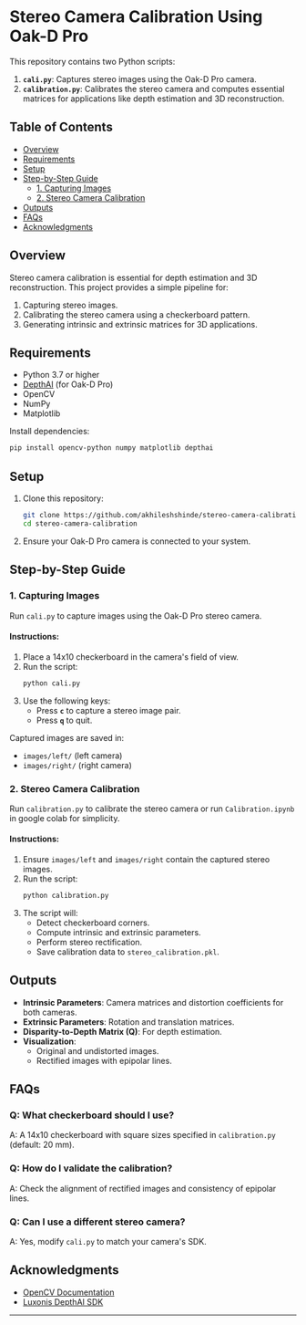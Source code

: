 # Stereo Camera Calibration Using Oak-D Pro

This repository contains two Python scripts:  
1. **`cali.py`**: Captures stereo images using the Oak-D Pro camera.  
2. **`calibration.py`**: Calibrates the stereo camera and computes essential matrices for applications like depth estimation and 3D reconstruction.

## Table of Contents
- [Overview](#overview)
- [Requirements](#requirements)
- [Setup](#setup)
- [Step-by-Step Guide](#step-by-step-guide)
  - [1. Capturing Images](#1-capturing-images)
  - [2. Stereo Camera Calibration](#2-stereo-camera-calibration)
- [Outputs](#outputs)
- [FAQs](#faqs)
- [Acknowledgments](#acknowledgments)

## Overview
Stereo camera calibration is essential for depth estimation and 3D reconstruction. This project provides a simple pipeline for:
1. Capturing stereo images.
2. Calibrating the stereo camera using a checkerboard pattern.
3. Generating intrinsic and extrinsic matrices for 3D applications.

## Requirements
- Python 3.7 or higher
- [DepthAI](https://docs.luxonis.com/projects/api/en/latest/) (for Oak-D Pro)
- OpenCV
- NumPy
- Matplotlib

Install dependencies:
```bash
pip install opencv-python numpy matplotlib depthai
```

## Setup
1. Clone this repository:
   ```bash
   git clone https://github.com/akhileshshinde/stereo-camera-calibration.git
   cd stereo-camera-calibration
   ```
2. Ensure your Oak-D Pro camera is connected to your system.

## Step-by-Step Guide

### 1. Capturing Images
Run `cali.py` to capture images using the Oak-D Pro stereo camera.

#### Instructions:
1. Place a 14x10 checkerboard in the camera's field of view.
2. Run the script:
   ```bash
   python cali.py
   ```
3. Use the following keys:
   - Press **`c`** to capture a stereo image pair.
   - Press **`q`** to quit.

Captured images are saved in:
- `images/left/` (left camera)
- `images/right/` (right camera)

### 2. Stereo Camera Calibration
Run `calibration.py` to calibrate the stereo camera or run `Calibration.ipynb` in google colab for simplicity.

#### Instructions:
1. Ensure `images/left` and `images/right` contain the captured stereo images.
2. Run the script:
   ```bash
   python calibration.py
   ```
3. The script will:
   - Detect checkerboard corners.
   - Compute intrinsic and extrinsic parameters.
   - Perform stereo rectification.
   - Save calibration data to `stereo_calibration.pkl`.

## Outputs
- **Intrinsic Parameters**: Camera matrices and distortion coefficients for both cameras.
- **Extrinsic Parameters**: Rotation and translation matrices.
- **Disparity-to-Depth Matrix (Q)**: For depth estimation.
- **Visualization**:
  - Original and undistorted images.
  - Rectified images with epipolar lines.

## FAQs

### Q: What checkerboard should I use?
A: A 14x10 checkerboard with square sizes specified in `calibration.py` (default: 20 mm).

### Q: How do I validate the calibration?
A: Check the alignment of rectified images and consistency of epipolar lines.

### Q: Can I use a different stereo camera?
A: Yes, modify `cali.py` to match your camera's SDK.

## Acknowledgments
- [OpenCV Documentation](https://docs.opencv.org/master/)
- [Luxonis DepthAI SDK](https://docs.luxonis.com/projects/api/en/latest/)

---
